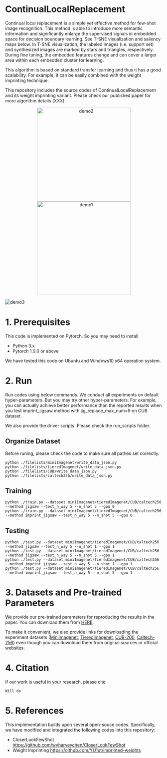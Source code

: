 # ContinualLocalReplacement
Continual local replacement is a simple yet effective method for few-shot image recognition.
This method is able to introduce more semantic information and significantly enlarge the supervised signals in embedded space for decision boundary learning. See T-SNE visualization and saliency maps below.
In T-SNE visualization, the labeled images (i.e. support set) and synthesized images are marked by stars and triangles, respectively.
During fine tuning, the embedded features change and can cover a larger area within each embedded cluster for learning.


This algorithm is based on standard transfer learning and thus it has a good scalability.
For example, it can be easily combined with the weight imprinting technique.

This repository includes the source codes of ContinualLocalReplacement and its weight imprinting variant.
Please check our published paper for more algorithm details (XXX).

<div align="center">
<img src="https://raw.githubusercontent.com/Lecanyu/ContinualLocalReplacement/master/images/tsne_visualization2.gif" height="300px" alt="demo2" >
<img src="https://raw.githubusercontent.com/Lecanyu/ContinualLocalReplacement/master/images/tsne_visualization1.gif" height="300px" alt="demo1" >
</div>

![demo3](https://raw.githubusercontent.com/Lecanyu/ContinualLocalReplacement/master/images/saliency_map.png)


# 1. Prerequisites
This code is implemented on Pytorch. 
So you may need to install
* Python 3.x
* Pytorch 1.0.0 or above

We have tested this code on Ubuntu and Windows10 x64 operation system.


# 2. Run 
Run codes using below commands. 
We conduct all experiments on default hyper-parameters. But you may try other hyper-parameters.
For example, you can actually achieve better performance than the reported results when you test imprint_jigsaw method with jig_replace_max_num=9 on CUB dataset.

We also provide the driver scripts. Please check the run_scripts folder.

Organize Dataset
------------
Before runing, please check the code to make sure all pathes set correctly.
```
python ./filelists/miniImagenet/write_data_json.py
python ./filelists/tieredImagenet/write_data_json.py
python ./filelists/CUB/write_data_json.py
python ./filelists/caltech256/write_data_json.py
```


Training
------------
```
python ./train.py --dataset miniImagenet/tieredImagenet/CUB/caltech256 --method jigsaw --test_n_way 5 --n_shot 5 --gpu 0
python ./train.py --dataset miniImagenet/tieredImagenet/CUB/caltech256 --method imprint_jigsaw --test_n_way 5 --n_shot 5 --gpu 0
```

Testing
------------
```
python ./test.py --dataset miniImagenet/tieredImagenet/CUB/caltech256 --method jigsaw --test_n_way 5 --n_shot 1 --gpu 1
python ./test.py --dataset miniImagenet/tieredImagenet/CUB/caltech256 --method jigsaw --test_n_way 5 --n_shot 5 --gpu 1
python ./test.py --dataset miniImagenet/tieredImagenet/CUB/caltech256 --method imprint_jigsaw --test_n_way 5 --n_shot 1 --gpu 1
python ./test.py --dataset miniImagenet/tieredImagenet/CUB/caltech256 --method imprint_jigsaw --test_n_way 5 --n_shot 5 --gpu 1
```

# 3. Datasets and Pre-trained Parameters
We provide our pre-trained parameters for reproducing the results in the paper.
You can download them from [HERE](http://graphics.xmu.edu.cn/students/canyu/checkpoints_for_paper_results.zip).
 
To make it convenient, we also provide links for downloading the experiment datasets ([MiniImagenet](http://graphics.xmu.edu.cn/students/canyu/miniImagenet.zip), [TieredImagenet](http://graphics.xmu.edu.cn/students/canyu/tiered_imagenet.tar), [CUB-200](http://graphics.xmu.edu.cn/students/canyu/CUB200.tgz), [Caltech-256](http://graphics.xmu.edu.cn/students/canyu/caltech256.tar)) even though you can download them from original sources or official websites.


# 4. Citation
If our work is useful in your research, please cite 

```
Will do
```

# 5. References
This implementation builds upon several open-souce codes.
Specifically, we have modified and integrated the following codes into this repository:

* CloserLookFewShot https://github.com/wyharveychen/CloserLookFewShot
* Weight Imprinting https://github.com/YU1ut/imprinted-weights



